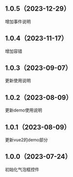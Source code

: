 ## 1.0.5（2023-12-29）
增加事件说明
## 1.0.4（2023-11-17）
增加容错
## 1.0.3（2023-09-07）
更新使用说明
## 1.0.2（2023-08-09）
更新demo使用说明
## 1.0.1（2023-08-09）
更新vue2的demo部分
## 1.0.0（2023-07-24）
初始化气泡框控件
